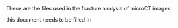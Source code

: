 These are the files used in the fracture analysis of microCT images. 

this document needs to be filled in